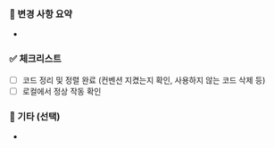 <!-- 🚨🚨🚨 타겟 브랜치 확인!!!!!! 🚨🚨🚨-->

### 📝 변경 사항 요약
<!-- 변경 사항 요약: 이곳에 변경된 내용에 대한 요약을 작성하세요. -->
<!-- ex) - Spring Boot 초기화 및 멀티모듈 설정 -->
- 

### ✅ 체크리스트
- [ ]  코드 정리 및 정렬 완료 (컨벤션 지켰는지 확인, 사용하지 않는 코드 삭제 등)
- [ ]  로컬에서 정상 작동 확인

### 🎸 기타 (선택)
- 
